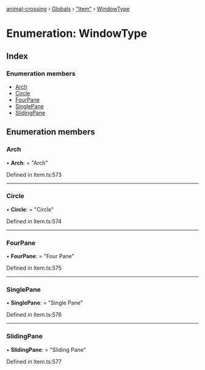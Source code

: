 [animal-crossing](../README.md) › [Globals](../globals.md) › ["Item"](../modules/_item_.md) › [WindowType](_item_.windowtype.md)

# Enumeration: WindowType

## Index

### Enumeration members

* [Arch](_item_.windowtype.md#arch)
* [Circle](_item_.windowtype.md#circle)
* [FourPane](_item_.windowtype.md#fourpane)
* [SinglePane](_item_.windowtype.md#singlepane)
* [SlidingPane](_item_.windowtype.md#slidingpane)

## Enumeration members

###  Arch

• **Arch**: = "Arch"

Defined in Item.ts:573

___

###  Circle

• **Circle**: = "Circle"

Defined in Item.ts:574

___

###  FourPane

• **FourPane**: = "Four Pane"

Defined in Item.ts:575

___

###  SinglePane

• **SinglePane**: = "Single Pane"

Defined in Item.ts:576

___

###  SlidingPane

• **SlidingPane**: = "Sliding Pane"

Defined in Item.ts:577

